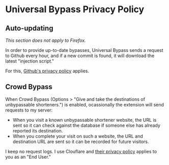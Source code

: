# Universal Bypass Privacy Policy

## Auto-updating

*This section does not apply to Firefox.*

In order to provide up-to-date bypasses, Universal Bypass sends a request to Github every hour, and if a new commit is found, it will download the latest "injection script."

For this, [Github's privacy policy](https://help.github.com/en/github/site-policy/github-privacy-statement) applies.

## Crowd Bypass

When Crowd Bypass (Options > "Give and take the destinations of unbypassable shorteners.") is enabled, ocassionally the extension will send requests to my server:

- When you visit a known unbypassable shortener website, the URL is sent so it can check against the database if someone else has already reported its destination.
- When you complete your visit on such a website, the URL and destination URL are sent so it can be recorded for future visitors.

I keep no request logs. I use Clouflare and [their privacy policy](https://www.cloudflare.com/privacypolicy/) applies to you as an "End User."
